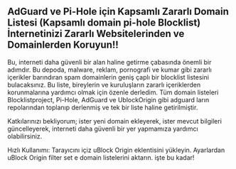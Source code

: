 ## AdGuard ve Pi-Hole için Kapsamlı Zararlı Domain Listesi (Kapsamlı domain pi-hole Blocklist) İnternetinizi Zararlı Websitelerinden ve Domainlerden Koruyun!!

Bu, interneti daha güvenli bir alan haline getirme çabasında önemli bir adımdır. Bu depoda, malware, reklam, pornografi ve kumar gibi zararlı içerikler barındıran spam domainlerin geniş çaplı bir blocklist listesini bulacaksınız. Bu liste, bireylerin ve kuruluşların zararlı içeriklerden korunmalarına yardımcı olmak için özenle derledim. Tüm domain listeleri Blocklistproject, Pi-Hole, AdGuard ve UblockOrigin gibi adguard ların repolarından toplanıp derlenmiş ve tek bir liste haline getirilmiştir.


Katkılarınızı bekliyorum; ister yeni domain ekleyerek, ister mevcut bilgileri güncelleyerek, interneti daha güvenli bir yer yapmamıza yardımcı olabilirsiniz.

Hızlı Kullanımı: Tarayıcını içiz uBlock Origin eklentisini yükleyin. Ayarlardan uBlock Origin filter set e domain listelerini aktarın.
işte bu kadar!

